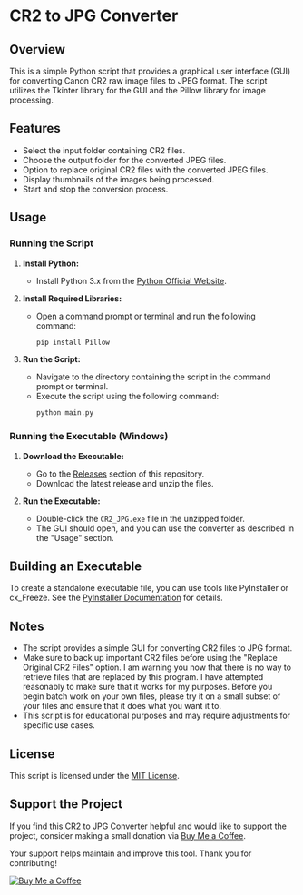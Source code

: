 # CR2 to JPG Converter

## Overview
This is a simple Python script that provides a graphical user interface (GUI) for converting Canon CR2 raw image files to JPEG format. The script utilizes the Tkinter library for the GUI and the Pillow library for image processing.

## Features
- Select the input folder containing CR2 files.
- Choose the output folder for the converted JPEG files.
- Option to replace original CR2 files with the converted JPEG files.
- Display thumbnails of the images being processed.
- Start and stop the conversion process.

## Usage
### Running the Script
1. **Install Python:**
   - Install Python 3.x from the [Python Official Website](https://www.python.org/downloads/).

2. **Install Required Libraries:**
   - Open a command prompt or terminal and run the following command:
     ```bash
     pip install Pillow
     ```

3. **Run the Script:**
   - Navigate to the directory containing the script in the command prompt or terminal.
   - Execute the script using the following command:
     ```bash
     python main.py
     ```

### Running the Executable (Windows)
1. **Download the Executable:**
   - Go to the [Releases](https://github.com/rektagain27/CR2-JPG-Converter/releases/tag/Production) section of this repository.
   - Download the latest release and unzip the files.

2. **Run the Executable:**
   - Double-click the `CR2_JPG.exe` file in the unzipped folder.
   - The GUI should open, and you can use the converter as described in the "Usage" section.

## Building an Executable
To create a standalone executable file, you can use tools like PyInstaller or cx_Freeze. See the [PyInstaller Documentation](https://pyinstaller.readthedocs.io/en/stable/) for details.

## Notes
- The script provides a simple GUI for converting CR2 files to JPG format.
- Make sure to back up important CR2 files before using the "Replace Original CR2 Files" option. I am warning you now that there is no way to retrieve files that are replaced by this program. I have attempted reasonably to make sure that it works for my purposes. Before you begin batch work on your own files, please try it on a small subset of your files and ensure that it does what you want it to.
- This script is for educational purposes and may require adjustments for specific use cases.

## License
This script is licensed under the [MIT License](LICENSE).

## Support the Project

If you find this CR2 to JPG Converter helpful and would like to support the project, consider making a small donation via [Buy Me a Coffee]((https://www.buymeacoffee.com/rektagain27)).

Your support helps maintain and improve this tool. Thank you for contributing!

[![Buy Me a Coffee](https://img.buymeacoffee.com/button-api/?username=your_username&button_colour=FFDD00&font_colour=000000&font_family=Cookie&outline_colour=000000&coffee_colour=ffffff)](https://www.buymeacoffee.com/rektagain27)
